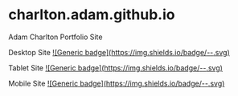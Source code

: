 # charlton.adam.github.io
Adam Charlton Portfolio Site

Desktop Site
[![Generic badge](https://img.shields.io/badge/<Desktop Site>-<In Progress>-<GREEN>.svg)](https://shields.io/)

Tablet Site
[![Generic badge](https://img.shields.io/badge/<Tablet Site>-<In Development>-<RED>.svg)](https://shields.io/)

Mobile Site
[![Generic badge](https://img.shields.io/badge/<Mobile Site>-<In Development>-<RED>.svg)](https://shields.io/)